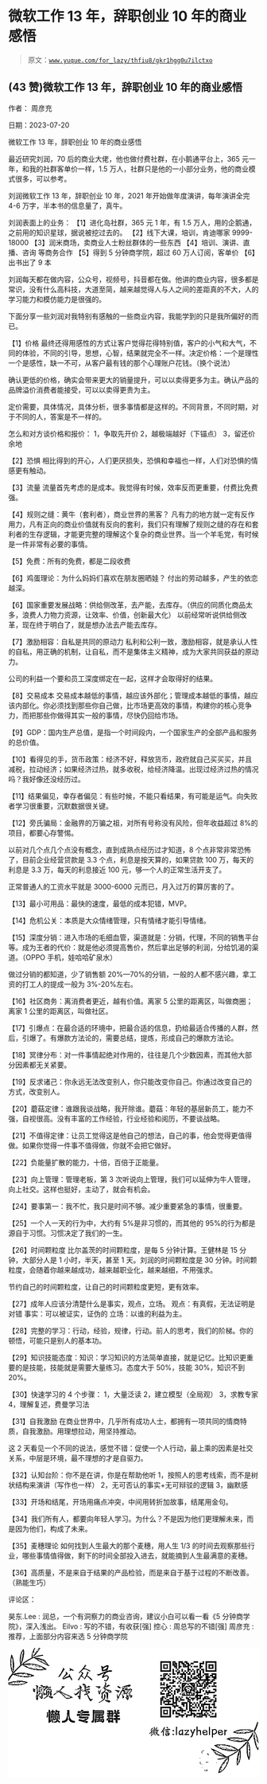 # 微软工作 13 年，辞职创业 10 年的商业感悟

> 原文：[`www.yuque.com/for_lazy/thfiu8/gkr1hgg0u7ilctxo`](https://www.yuque.com/for_lazy/thfiu8/gkr1hgg0u7ilctxo)



## (43 赞)微软工作 13 年，辞职创业 10 年的商业感悟 

作者： 周彦充 

日期：2023-07-20 

微软工作 13 年，辞职创业 10 年的商业感悟 

最近研究刘润，70 后的商业大佬，他也做付费社群，在小鹅通平台上，365 元一年，和我的社群客单价一样，1.5 万人，社群只是他的一小部分业务，他的商业模式很多，可以参考。 

刘润微软工作 13 年，辞职创业 10 年，2021 年开始做年度演讲，每年演讲全完 4-6 万字，半本书的信息量了，真牛。 

刘润表面上的业务： 【1】进化岛社群，365 元 1 年，有 1.5 万人，用的企鹅通，之前用的知识星球，据说被挖过去的。 【2】线下大课，培训，肯迪哪家 9999-18000 【3】润米商场，卖商业人士粉丝群体的一些东西 【4】培训、演讲、直播、咨询 等商务合作 【5】得到 5 分钟商学院，超过 60 万人订阅，客单价 【6】出书出了 9 本 

刘润每天都在做内容，公众号，视频号，抖音都在做。他讲的商业内容，很多都是常识，没有什么高科技，大道至简，越来越觉得人与人之间的差距真的不大，人的学习能力和模仿能力是很强的。 

下面分享一些刘润对我特别有感触的一些商业内容，我能学到的只是我所偏好的而已。 

【1】价格 最终还得用感性的方式让客户觉得花得特别值，客户的小气和大气，不同的体验，不同的引导，思想，心智，结果就完全不一样。决定价格：一个是理性一个是感性，缺一不可，从客户最有钱的那个心理账户花钱。（换个说法） 

确认更低的价格，确实会带来更大的销量提升，可以以卖得更多为主。确认产品的品牌溢价消费者能接受，可以以卖得更贵为主。 

定价需要，具体情况，具体分析，很多事情都是这样的。不同背景，不同时期，对于不同的人，答案是不一样的。 

怎么和对方谈价格和报价： 1，争取先开价 2，越极端越好（下锚点） 3，留还价余地 

【2】恐惧 相比得到的开心，人们更厌损失，恐惧和幸福也一样，人们对恐惧的情感更有触动。 

【3】流量 流量首先考虑的是成本。我觉得有时候，效率反而更重要，付费比免费强。 

【4】规则之缝：黄牛（套利者），商业世界的黑客？ 凡有力的地方就一定有反作用力，凡有正向的商业价值就有反向的套利，我们只有理解了规则之缝的存在和套利者的生存逻辑，才能更完整的理解这个复杂的商业世界。当一个羊毛党，有时候是一件非常有必要的事情。 

【5】免费：所有的免费，都是二段收费 

【6】鸡蛋理论：为什么妈妈们喜欢在朋友圈晒娃？ 付出的劳动越多，产生的依恋越深。 

【6】国家重要发展战略：供给侧改革，去产能，去库存。（供应的同质化商品太多，浪费人力物力资源，让效率、价值，创新最大化） 以前经常听说供给侧改革，现在终于明白了，就是想办法去产能去库存。 

【7】激励相容：自私是共同的原动力 私利和公利一致，激励相容，就是承认人性的自私，用正确的机制，让自私，而不是集体主义精神，成为大家共同获益的原动力。 

公司的利益一个要和员工深度绑定在一起，这样才会取得好的结果。 

【8】交易成本 交易成本越低的事情，越应该外部化；管理成本越低的事情，越应该内部化。你必须找到那些你自己做，比市场更高效的事情，构建你的核心竞争力，而把那些你做得其实一般的事情，尽快仍回给市场。 

【9】GDP：国内生产总值，是指一个时间段内，一个国家生产的全部产品和服务的总价值。 

【10】看得见的手，货币政策：经济不好，释放货币，政府就自己买买买，并且减税，拉动经济；如果经济过热，就多收税，给经济降温。出现过经济过热的情况吗？我好像还没经历过。 

【11】结果偏见，幸存者偏见：有些时候，不能只看结果，有可能是运气。向失败者学习很重要，沉默数据很关键。 

【12】旁氏骗局：金融界的万骗之祖，对所有号称没有风险，但年收益超过 8%的项目，都要心存警惕。 

以前对几个点几个点没有概念，直到成熟点经历过才知道，8 个点非常非常恐怖了，目前企业经营贷款是 3.3 个点，利息是按天算的，如果贷款 100 万，每天的利息是 3.3 万，每天的利息接近 100 元，够一个人的正常生活开支了。 

正常普通人的工资水平就是 3000-6000 元而已，月入过万的算厉害的了。 

【13】最小可用品：最快的速度，最低的成本犯错，MVP。 

【14】危机公关：本质是大众情绪管理，只有情绪才能引导情绪。 

【15】深度分销：进入市场的毛细血管，渠道就是：分销，代理，不同的销售平台等。成为王者的代价：就是他必须提高售价，然后拿出足够的利润，分给饥渴的渠道。（OPPO 手机，娃哈哈矿泉水） 

做过分销的都知道，少了销售额 20%—70%的分销，一般的人都不感兴趣，拿工资的打工人的提成一般为 3%-20%左右。 

【16】社区商务：离消费者更近，越有价值。离家 5 公里的距离区，叫做商圈；离家 1 公里的距离区，叫做社区。 

【17】引爆点：在最合适的环境中，把最合适的信息，扔给最适合传播的人群，然后，引爆了。有爆款方法论的，需要总结，提炼，形成自己的爆款方法论。 

【18】冥律分布：对一件事情起绝对作用的，往往是几个少数因素，而其他大部分因素都无关紧要。 

【19】反求诸己：你永远无法改变别人，你只能改变你自己。你通过改变自己的方式，改变别人。 

【20】蘑菇定律：谁跟我谈战略，我开除谁。蘑菇：年轻的基层新员工，能力不强，自视很高。没有丰富的工作经验，行业经验和阅历，不要谈战略。 

【21】不值得定律：让员工觉得这是他自己的想法，自己的事，他会觉得更值得做。如果你觉得一件事不值得做，你就不会把它做好。 

【22】负能量扩散的能力，十倍，百倍于正能量。 

【23】向上管理：管理老板，第 3 次听说向上管理，我们可以延伸为牛人管理，向上社交。这样也挺好，主动了，就会有机会。 

【24】要事第一：我不忙，我只是时间不够。减少重要紧急的事情，很重要。 

【25】一个人一天的行为中，大约有 5%是非习惯的，而其他的 95%的行为都是源自于习惯。习惯决定了我们的一生。 

【26】时间颗粒度 比尔盖茨的时间颗粒度，是每 5 分钟计算。王健林是 15 分钟，大部分人是 1 小时，半天，甚至 1 天。刘润的时间颗粒度是 30 分钟。时间颗粒度，会随着你越来越成功，越来越职业化，越来越细，不用强求。 

节约自己的时间颗粒度，让自己的时间颗粒度更短，更有效率。 

【27】成年人应该分清楚什么是事实，观点，立场。 观点：有真假，无法证明是对错 事实：可以被证实，证伪的 立场：以谁的利益为主。 

【28】完整的学习：行动，经验，规律，行动。前人的思考，我们的阶梯。你的顿悟，可能只是别人的基本功。 

【29】知识技能态度：知识：学习知识的方法简单直接，就是记忆。比知识更重要的是技能，技能就是需要大量练习。态度大于 50%，技能 30%，知识不到 20%。 

【30】快速学习的 4 个步骤： 1，大量泛读 2，建立模型（全局观） 3，求教专家 4，理解复述，费曼学习法 

【31】自我激励 在商业世界中，几乎所有成功人士，都拥有一项共同的情商特质，自我激励。用理想拉动，用坚持推动。 

这 2 天看见一个不同的说法，感觉不错：促使一个人行动，最上乘的因素是社交关系，中层是环境，最不理想的才是自驱力。 

【32】认知台阶：你不是在讲，你是在帮助他听 1，按照人的思考线索，而不是树状结构来演讲（写作也一样） 2，无可否认的事实+无可辩驳的逻辑 3，幽默感 

【33】开场和结尾，开场用痛点冲突，中间用转折加故事，结尾用金句。 

【34】我们所有人，都要向年轻人学习。为什么？不是因为他们更理解未来，而是因为他们，构成了未来。 

【35】麦穗理论 如何找到人生最大的那个麦穗，用人生 1/3 的时间去观察那些行业，哪些事情值得做，剩下的时间全部投入进去，就能摘到人生最满意的麦穗。 

【36】高质量，不是来自于结果的产品检验，而是来自于基于过程的不断改善。（熟能生巧） 

评论区： 

昊东.Lee : 润总，一个有洞察力的商业咨询，建议小白可以看一看《5 分钟商学院》，深入浅出。 Eilvo : 写的不错，有收获[强] 控心 : 周总写的不错[强] 周彦充 : 推荐，上面部分内容来选 5 分钟商学院 

![](img/894d30a529e7c37bcd3392323c99941c.png)  